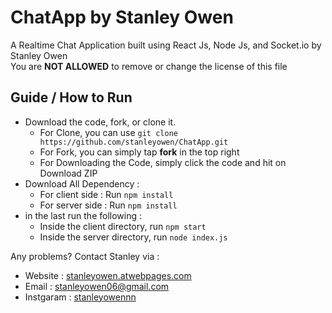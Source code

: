 # ChatApp by Stanley Owen
A Realtime Chat Application built using React Js, Node Js, and Socket.io by Stanley Owen\
You are **NOT ALLOWED** to remove or change the license of this file

## Guide / How to Run
- Download the code, fork, or clone it.
  - For Clone, you can use `git clone https://github.com/stanleyowen/ChatApp.git`
  - For Fork, you can simply tap **fork** in the top right
  - For Downloading the Code, simply click the code and hit on Download ZIP
- Download All Dependency :
  - For client side : Run `npm install`
  - For server side : Run `npm install`
- in the last run the following :
  - Inside the client directory, run `npm start`
  - Inside the server directory, run `node index.js`

Any problems? Contact Stanley via :
- Website : <a href="http://stanleyowen.atwebpages.com">stanleyowen.atwebpages.com</a>
- Email : <a href="mailto:stanleyowen06@gmail.com">stanleyowen06@gmail.com</a>
- Instgaram : <a href="https://instagram.com/stanleyowennn">stanleyowennn</a>
